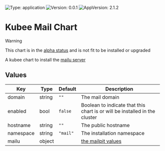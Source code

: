 

[//]: # (README.md generated by gotmpl. DO NOT EDIT.)

![Type: application](https://img.shields.io/badge/Type-application-informational?style=flat-square) ![Version: 0.0.1](https://img.shields.io/badge/Version-0.0.1-informational?style=flat-square) ![AppVersion: 2.1.2](https://img.shields.io/badge/AppVersion-2.1.2-informational?style=flat-square)

# Kubee Mail Chart

> [!WARNING]
> This chart is in the [alpha status](../../docs/site/kubee-helmet-chart.md#status) and is not fit to be installed or upgraded

A kubee chart to install the [mailu server](https://mailu.io)

## Values

| Key | Type | Default | Description |
|-----|------|---------|-------------|
| domain | string | `""` | The mail domain |
| enabled | bool | `false` | Boolean to indicate that this chart is or will be installed in the cluster |
| hostname | string | `""` | The public hostname |
| namespace | string | `"mail"` | The installation namespace |
| mailu | object | | [the mailpit values](https://github.com/Mailu/helm-charts/blob/mailu-2.1.2/mailu/values.yaml) |

